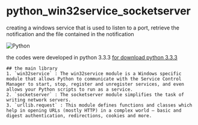 # python_win32service_socketserver
creating a windows service that is used to listen to a port, retrieve the notification and the file contained in the notification

![Python](http://python.lycee.free.fr/_images/python-logo.png)

<p>the codes were developed in python 3.3.3 <a href="https://www.python.org/download/releases/3.3.3/" target="_blank">for download python 3.3.3</a></p>

```
## the main library
1. `win32service` : The win32service module is a Windows specific module that allows Python to communicate with the Service Control Manager to start, stop, register and unregister services, and even allows your Python scripts to run as a service.
2. `socketserver` : The socketserver module simplifies the task of writing network servers. 
3. `urllib.request` : This module defines functions and classes which help in opening URLs (mostly HTTP) in a complex world — basic and digest authentication, redirections, cookies and more.
```
